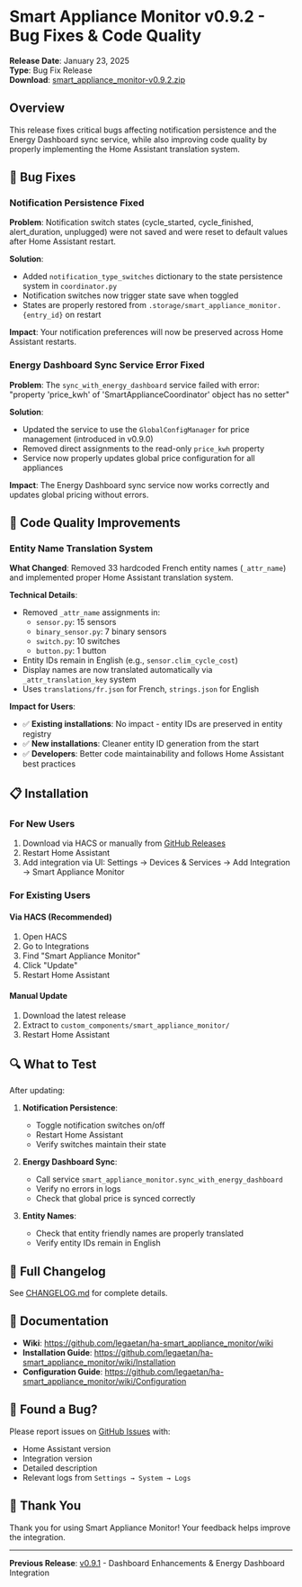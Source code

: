 # Smart Appliance Monitor v0.9.2 - Bug Fixes & Code Quality

**Release Date**: January 23, 2025  
**Type**: Bug Fix Release  
**Download**: [smart_appliance_monitor-v0.9.2.zip](https://github.com/legaetan/ha-smart_appliance_monitor/releases/tag/v0.9.2)

## Overview

This release fixes critical bugs affecting notification persistence and the Energy Dashboard sync service, while also improving code quality by properly implementing the Home Assistant translation system.

## 🐛 Bug Fixes

### Notification Persistence Fixed

**Problem**: Notification switch states (cycle_started, cycle_finished, alert_duration, unplugged) were not saved and were reset to default values after Home Assistant restart.

**Solution**: 
- Added `notification_type_switches` dictionary to the state persistence system in `coordinator.py`
- Notification switches now trigger state save when toggled
- States are properly restored from `.storage/smart_appliance_monitor.{entry_id}` on restart

**Impact**: Your notification preferences will now be preserved across Home Assistant restarts.

### Energy Dashboard Sync Service Error Fixed

**Problem**: The `sync_with_energy_dashboard` service failed with error: "property 'price_kwh' of 'SmartApplianceCoordinator' object has no setter"

**Solution**:
- Updated the service to use the `GlobalConfigManager` for price management (introduced in v0.9.0)
- Removed direct assignments to the read-only `price_kwh` property
- Service now properly updates global price configuration for all appliances

**Impact**: The Energy Dashboard sync service now works correctly and updates global pricing without errors.

## 🔧 Code Quality Improvements

### Entity Name Translation System

**What Changed**: Removed 33 hardcoded French entity names (`_attr_name`) and implemented proper Home Assistant translation system.

**Technical Details**:
- Removed `_attr_name` assignments in:
  - `sensor.py`: 15 sensors
  - `binary_sensor.py`: 7 binary sensors
  - `switch.py`: 10 switches
  - `button.py`: 1 button
- Entity IDs remain in English (e.g., `sensor.clim_cycle_cost`)
- Display names are now translated automatically via `_attr_translation_key` system
- Uses `translations/fr.json` for French, `strings.json` for English

**Impact for Users**:
- ✅ **Existing installations**: No impact - entity IDs are preserved in entity registry
- ✅ **New installations**: Cleaner entity ID generation from the start
- ✅ **Developers**: Better code maintainability and follows Home Assistant best practices

## 📋 Installation

### For New Users

1. Download via HACS or manually from [GitHub Releases](https://github.com/legaetan/ha-smart_appliance_monitor/releases/tag/v0.9.2)
2. Restart Home Assistant
3. Add integration via UI: Settings → Devices & Services → Add Integration → Smart Appliance Monitor

### For Existing Users

#### Via HACS (Recommended)
1. Open HACS
2. Go to Integrations
3. Find "Smart Appliance Monitor"
4. Click "Update"
5. Restart Home Assistant

#### Manual Update
1. Download the latest release
2. Extract to `custom_components/smart_appliance_monitor/`
3. Restart Home Assistant

## 🔍 What to Test

After updating:

1. **Notification Persistence**:
   - Toggle notification switches on/off
   - Restart Home Assistant
   - Verify switches maintain their state

2. **Energy Dashboard Sync**:
   - Call service `smart_appliance_monitor.sync_with_energy_dashboard`
   - Verify no errors in logs
   - Check that global price is synced correctly

3. **Entity Names**:
   - Check that entity friendly names are properly translated
   - Verify entity IDs remain in English

## 📝 Full Changelog

See [CHANGELOG.md](https://github.com/legaetan/ha-smart_appliance_monitor/blob/main/CHANGELOG.md) for complete details.

## 🔗 Documentation

- **Wiki**: https://github.com/legaetan/ha-smart_appliance_monitor/wiki
- **Installation Guide**: https://github.com/legaetan/ha-smart_appliance_monitor/wiki/Installation
- **Configuration Guide**: https://github.com/legaetan/ha-smart_appliance_monitor/wiki/Configuration

## 🐛 Found a Bug?

Please report issues on [GitHub Issues](https://github.com/legaetan/ha-smart_appliance_monitor/issues) with:
- Home Assistant version
- Integration version
- Detailed description
- Relevant logs from `Settings → System → Logs`

## 🙏 Thank You

Thank you for using Smart Appliance Monitor! Your feedback helps improve the integration.

---

**Previous Release**: [v0.9.1](https://github.com/legaetan/ha-smart_appliance_monitor/releases/tag/v0.9.1) - Dashboard Enhancements & Energy Dashboard Integration

